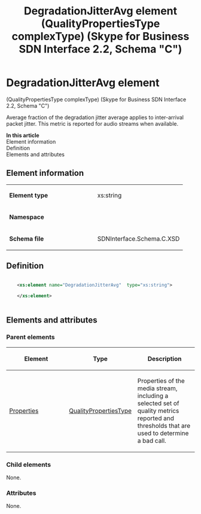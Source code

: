 ﻿---
title: DegradationJitterAvg element (QualityPropertiesType complexType) (Skype for Business SDN Interface 2.2, Schema "C")
TOCTitle: DegradationJitterAvg element
ms:assetid: d53411a8-54d9-05a4-0417-cb22a9af26be
ms:mtpsurl: https://msdn.microsoft.com/en-us/library/Mt404738(v=office.16)
ms:contentKeyID: 68250651
ms.date: 08/24/2015
mtps_version: v=office.16
dev_langs:
- xml
---

# DegradationJitterAvg element 

(QualityPropertiesType complexType) (Skype for Business SDN Interface 2.2, Schema \"C\")

Average fraction of the degradation jitter average applies to inter-arrival packet jitter. This metric is reported for audio streams when available.

**In this article**  
Element information  
Definition  
Elements and attributes  

## Element information

<table>
<colgroup>
<col style="width: 50%" />
<col style="width: 50%" />
</colgroup>
<tbody>
<tr class="odd">
<td><p><strong>Element type</strong></p></td>
<td><p>xs:string</p></td>
</tr>
<tr class="even">
<td><p><strong>Namespace</strong></p></td>
<td><p></p></td>
</tr>
<tr class="odd">
<td><p><strong>Schema file</strong></p></td>
<td><p>SDNInterface.Schema.C.XSD</p></td>
</tr>
</tbody>
</table>


## Definition

``` xml

    <xs:element name="DegradationJitterAvg"  type="xs:string">
    
    </xs:element>
  
```

## Elements and attributes

### Parent elements

<table>
<colgroup>
<col style="width: 33%" />
<col style="width: 33%" />
<col style="width: 33%" />
</colgroup>
<thead>
<tr class="header">
<th><p>Element</p></th>
<th><p>Type</p></th>
<th><p>Description</p></th>
</tr>
</thead>
<tbody>
<tr class="odd">
<td><p><a href="properties-element-qualitytype-complextype-skype-for-business-sdn-interface-2-2-schema-c.md">Properties</a></p></td>
<td><p><a href="qualitypropertiestype-complextype-skype-for-business-sdn-interface-2-2-schema-c.md">QualityPropertiesType</a></p></td>
<td><p>Properties of the media stream, including a selected set of quality metrics reported and thresholds that are used to determine a bad call.</p></td>
</tr>
</tbody>
</table>


### Child elements

None.

### Attributes

None.

